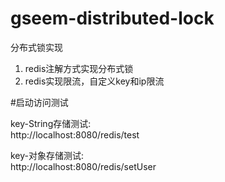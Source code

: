 # gseem-distributed-lock
分布式锁实现

1. redis注解方式实现分布式锁
2. redis实现限流，自定义key和ip限流

#启动访问测试  

key-String存储测试:   
http://localhost:8080/redis/test

key-对象存储测试:   
http://localhost:8080/redis/setUser


